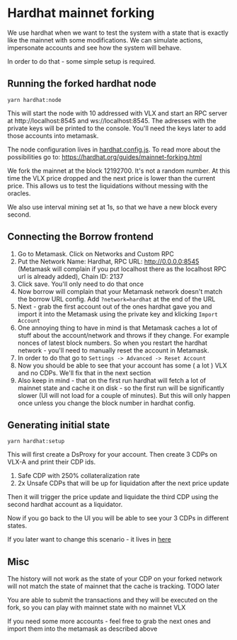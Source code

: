# Hardhat mainnet forking

We use hardhat when we want to test the system with a state that is exactly like the mainnet with
some modifications. We can simulate actions, impersonate accounts and see how the system will
behave.

In order to do that - some simple setup is required.

## Running the forked hardhat node

```
yarn hardhat:node
```

This will start the node with 10 addressed with VLX and start an RPC server at http://localhost:8545
and ws://localhost:8545. The adresses with the private keys will be printed to the console. You'll
need the keys later to add those accounts into metamask.

The node configuration lives in [hardhat.config.js](hardhat.config.js). To read more about the
possibilities go to: https://hardhat.org/guides/mainnet-forking.html

We fork the mainnet at the block 12192700. It's not a random number. At this time the VLX price
dropped and the next price is lower than the current price. This allows us to test the liquidations
without messing with the oracles.

We also use interval mining set at 1s, so that we have a new block every second.

## Connecting the Borrow frontend

1. Go to Metamask. Click on Networks and Custom RPC
2. Put the Network Name: Hardhat, RPC URL: http://0.0.0.0:8545 (Metamask will complain if you put
   localhost there as the localhost RPC url is already added), Chain ID: 2137
3. Click save. You'll only need to do that once
4. Now borrow will complain that your Metamask network doesn't match the borrow URL config. Add
   `?network=hardhat` at the end of the URL
5. Next - grab the first account out of the ones hardhat gave you and import it into the Metamask
   using the private key and klicking `Import Account`
6. One annoying thing to have in mind is that Metamask caches a lot of stuff about the
   account/network and throws if they change. For example nonces of latest block numbers. So when
   you restart the hardhat network - you'll need to manually reset the account in Metamask.
7. In order to do that go to `Settings -> Advanced -> Reset Account`
8. Now you should be able to see that your account has some ( a lot ) VLX and no CDPs. We'll fix
   that in the next section
9. Also keep in mind - that on the first run hardhat will fetch a lot of mainnet state and cache it
   on disk - so the first run will be significantly slower (UI will not load for a couple of
   minutes). But this will only happen once unless you change the block number in hardhat config.

## Generating initial state

```
yarn hardhat:setup
```

This will first create a DsProxy for your account. Then create 3 CDPs on VLX-A and print their CDP
ids.

1. Safe CDP with 250% collateralization rate
2. 2x Unsafe CDPs that will be up for liquidation after the next price update

Then it will trigger the price update and liquidate the third CDP using the second hardhat account
as a liquidator.

Now if you go back to the UI you will be able to see your 3 CDPs in different states.

If you later want to change this scenario - it lives in [here](./scripts/hardhat_setup.ts)

## Misc

The history will not work as the state of your CDP on your forked network will not match the state
of mainnet that the cache is tracking. TODO later

You are able to submit the transactions and they will be executed on the fork, so you can play with
mainnet state with no mainnet VLX

If you need some more accounts - feel free to grab the next ones and import them into the metamask
as described above
